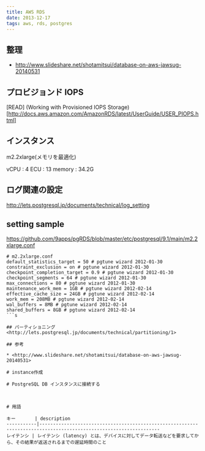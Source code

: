 ```yaml
---
title: AWS RDS
date: 2013-12-17
tags: aws, rds, postgres
---
```


## 整理

* <http://www.slideshare.net/shotamitsui/database-on-aws-jawsug-20140531>

## プロビジョンド IOPS

[READ]
(Working with Provisioned IOPS Storage)[http://docs.aws.amazon.com/AmazonRDS/latest/UserGuide/USER_PIOPS.html]

## インスタンス

m2.2xlarge(メモリを最適化)

vCPU : 4
ECU : 13
memory : 34.2G

## ログ関連の設定
<http://lets.postgresql.jp/documents/technical/log_setting>


## setting sample
<https://github.com/9apps/pgRDS/blob/master/etc/postgresql/9.1/main/m2.2xlarge.conf>

```
# m2.2xlarge.conf
default_statistics_target = 50 # pgtune wizard 2012-01-30
constraint_exclusion = on # pgtune wizard 2012-01-30
checkpoint_completion_target = 0.9 # pgtune wizard 2012-01-30
checkpoint_segments = 64 # pgtune wizard 2012-01-30
max_connections = 80 # pgtune wizard 2012-01-30
maintenance_work_mem = 1GB # pgtune wizard 2012-02-14
effective_cache_size = 24GB # pgtune wizard 2012-02-14
work_mem = 208MB # pgtune wizard 2012-02-14
wal_buffers = 8MB # pgtune wizard 2012-02-14
shared_buffers = 8GB # pgtune wizard 2012-02-14
```s

## パーティショニング
<http://lets.postgresql.jp/documents/technical/partitioning/1>

## 参考

* <http://www.slideshare.net/shotamitsui/database-on-aws-jawsug-20140531>

# instance作成

# PostgreSQL DB インスタンスに接続する



# 用語

キー       | description
-----------|------------------------------------------------------------------------------------------------------------------
レイテンシ | レイテンシ (latency) とは、デバイスに対してデータ転送などを要求してから、その結果が返送されるまでの遅延時間のこと

